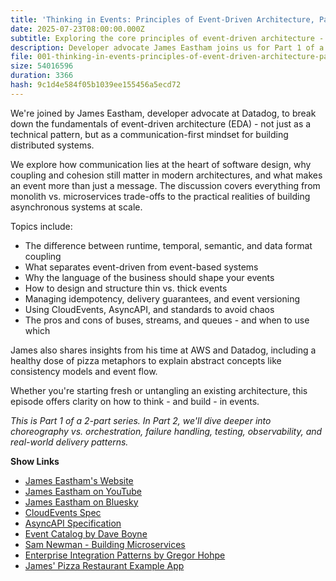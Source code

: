 ```yaml
---
title: 'Thinking in Events: Principles of Event-Driven Architecture, Part 1 with James Eastham'
date: 2025-07-23T08:00:00.000Z
subtitle: Exploring the core principles of event-driven architecture - communication, coupling, and async design.
description: Developer advocate James Eastham joins us for Part 1 of a deep dive into the core principles of event-driven architecture (EDA), including types of coupling, asynchronous communication, event design, and real-world trade-offs in building distributed systems.
file: 001-thinking-in-events-principles-of-event-driven-architecture-part-1-with-james-eastham.mp3
size: 54016596
duration: 3366
hash: 9c1d4e584f05b1039ee155456a5ecd72
---
```


We're joined by James Eastham, developer advocate at Datadog, to break down the fundamentals of event-driven architecture (EDA) - not just as a technical pattern, but as a communication-first mindset for building distributed systems.

We explore how communication lies at the heart of software design, why coupling and cohesion still matter in modern architectures, and what makes an event more than just a message. The discussion covers everything from monolith vs. microservices trade-offs to the practical realities of building asynchronous systems at scale.

Topics include:

- The difference between runtime, temporal, semantic, and data format coupling
- What separates event-driven from event-based systems
- Why the language of the business should shape your events
- How to design and structure thin vs. thick events
- Managing idempotency, delivery guarantees, and event versioning
- Using CloudEvents, AsyncAPI, and standards to avoid chaos
- The pros and cons of buses, streams, and queues - and when to use which

James also shares insights from his time at AWS and Datadog, including a healthy dose of pizza metaphors to explain abstract concepts like consistency models and event flow.

Whether you're starting fresh or untangling an existing architecture, this episode offers clarity on how to think - and build - in events.

_This is Part 1 of a 2-part series. In Part 2, we'll dive deeper into choreography vs. orchestration, failure handling, testing, observability, and real-world delivery patterns._

**Show Links**

- [James Eastham's Website](https://jameseastham.co.uk/)
- [James Eastham on YouTube](https://www.youtube.com/@serverlessjames)
- [James Eastham on Bluesky](https://bsky.app/profile/jameseastham.co.uk)
- [CloudEvents Spec](https://cloudevents.io)
- [AsyncAPI Specification](https://www.asyncapi.com)
- [Event Catalog by Dave Boyne](https://www.eventcatalog.dev)
- [Sam Newman - Building Microservices](https://samnewman.io/books/building_microservices/)
- [Enterprise Integration Patterns by Gregor Hohpe](https://www.enterpriseintegrationpatterns.com)
- [James' Pizza Restaurant Example App](https://github.com/jeastham1993/PlantBasedPizza)
